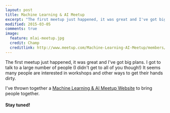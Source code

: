 ```yaml
---
layout: post
title: Machine Learning & AI Meetup
excerpt: "The first meetup just happened, it was great and I've got big plans"
modified: 2015-03-05
comments: true
image:
  feature: mlai-meetup.jpg
  credit: Champ
  creditlink: http://www.meetup.com/Machine-Learning-AI-Meetup/members/178662322/
---
```


The first meetup just happened, it was great and I've got big plans. I got to talk to a large number of people (I didn't get to all of you though!) It seems many people are interested in workshops and other ways to get their hands dirty.

I've thrown together a [Machine Learning & AI Meetup Website](http://mlai.melbourne/)
to bring people together.

#### Stay tuned!


